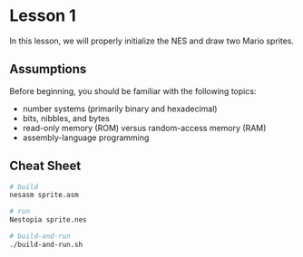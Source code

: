 # Lesson 1

In this lesson, we will properly initialize the NES and draw two Mario sprites.

## Assumptions

Before beginning, you should be familiar with the following topics:

- number systems (primarily binary and hexadecimal)
- bits, nibbles, and bytes
- read-only memory (ROM) versus random-access memory (RAM)
- assembly-language programming

## Cheat Sheet

```bash
# build
nesasm sprite.asm

# run
Nestopia sprite.nes

# build-and-run
./build-and-run.sh
```
